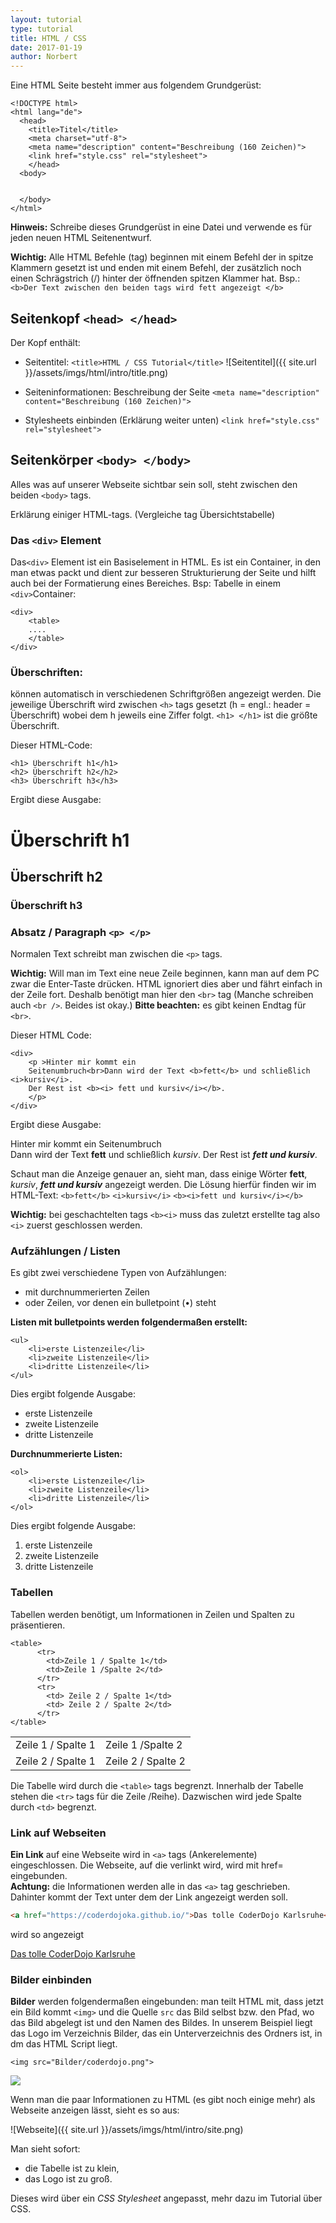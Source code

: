 ```yaml
---
layout: tutorial
type: tutorial
title: HTML / CSS
date: 2017-01-19
author: Norbert
---
```

Eine HTML Seite besteht immer aus folgendem Grundgerüst:

```
<!DOCTYPE html>
<html lang="de">
  <head>
    <title>Titel</title>         
    <meta charset="utf-8">
    <meta name="description" content="Beschreibung (160 Zeichen)">
    <link href="style.css" rel="stylesheet">  
    </head>
  <body>


  </body>
</html>
```

**Hinweis:** Schreibe dieses Grundgerüst in eine Datei und verwende es für jeden neuen HTML Seitenentwurf.

**Wichtig:** Alle HTML Befehle (tag) beginnen mit einem Befehl der in spitze Klammern gesetzt ist und enden mit einem Befehl, der zusätzlich noch einen Schrägstrich (/) hinter der öffnenden spitzen Klammer hat.
Bsp.:  `<b>Der Text zwischen den beiden tags wird fett angezeigt </b>`



## Seitenkopf `<head> </head>`

Der Kopf enthält:

* Seitentitel: `<title>HTML / CSS Tutorial</title>`
![Seitentitel]({{ site.url }}/assets/imgs/html/intro/title.png)

* Seiteninformationen: Beschreibung der Seite `<meta name="description" content="Beschreibung (160 Zeichen)">`

* Stylesheets einbinden (Erklärung weiter unten)
`<link href="style.css" rel="stylesheet">  `

<div class="float-container">
  <div class="col50" markdown="1">
  </div>
  <div class="col50" markdown="1">
  </div>
</div>

## Seitenkörper `<body> </body>`
Alles was auf unserer Webseite sichtbar sein soll, steht zwischen den beiden `<body>` tags.

Erklärung einiger HTML-tags. (Vergleiche tag Übersichtstabelle)


### Das `<div>` Element
Das`<div>` Element ist ein Basiselement in HTML. Es ist ein Container, in den man etwas packt und dient zur besseren Strukturierung der Seite und hilft auch bei der Formatierung eines Bereiches. Bsp: Tabelle in einem `<div>`Container:

```
<div>
	<table>
	....
	</table>
</div>
```

### Überschriften:
können automatisch in verschiedenen Schriftgrößen angezeigt werden. Die jeweilige Überschrift wird zwischen `<h>` tags gesetzt (h = engl.: header = Überschrift) wobei dem h jeweils eine Ziffer folgt.  `<h1> </h1>` ist die größte Überschrift.

Dieser HTML-Code:

```
<h1> Überschrift h1</h1>
<h2> Überschrift h2</h2>
<h3> Überschrift h3</h3>
```

Ergibt diese Ausgabe:

<div class="message">
<h1> Überschrift h1</h1>
<h2> Überschrift h2</h2>
<h3> Überschrift h3</h3>
</div>

###	Absatz / Paragraph  `<p> </p>`
Normalen Text schreibt man zwischen die `<p>` tags.

**Wichtig:** Will man im Text eine neue Zeile beginnen, kann man auf dem PC zwar die Enter-Taste drücken. HTML ignoriert dies aber und fährt einfach in der Zeile fort. Deshalb benötigt man hier den `<br>` tag (Manche schreiben auch `<br />`. Beides ist okay.)
**Bitte beachten:** es gibt keinen Endtag für `<br>`.  

Dieser HTML Code:

```
<div>
	<p >Hinter mir kommt ein
	Seitenumbruch<br>Dann wird der Text <b>fett</b> und schließlich <i>kursiv</i>.
	Der Rest ist <b><i> fett und kursiv</i></b>.
	</p>
</div>
```

Ergibt diese Ausgabe:
<div class="message">
	<p >Hinter mir kommt ein
	Seitenumbruch<br>Dann wird der Text <b>fett</b> und schließlich <i>kursiv</i>.
	Der Rest ist <b><i> fett und kursiv</i></b>.
	</p>
</div>


Schaut man die Anzeige genauer an, sieht man, dass einige Wörter **fett**, _kursiv_, **_fett und kursiv_** angezeigt werden.
Die Lösung hierfür finden wir im HTML-Text:
`<b>fett</b>`  	`<i>kursiv</i>`		`<b><i>fett und kursiv</i></b>`

**Wichtig:** bei geschachtelten tags `<b><i>` muss das zuletzt erstellte tag also `<i>` zuerst geschlossen werden.


### Aufzählungen / Listen

Es gibt zwei verschiedene Typen von Aufzählungen:

-	mit durchnummerierten Zeilen
-	oder Zeilen, vor denen ein bulletpoint (•) steht

**Listen mit bulletpoints werden folgendermaßen erstellt:**

```
<ul>
	<li>erste Listenzeile</li>
	<li>zweite Listenzeile</li>
	<li>dritte Listenzeile</li>
</ul>
```

Dies ergibt folgende Ausgabe:
<div class="message">
  <ul>
  	<li>erste Listenzeile</li>
  	<li>zweite Listenzeile</li>
  	<li>dritte Listenzeile</li>
  </ul>
</div>


**Durchnummerierte Listen:**

```
<ol>
	<li>erste Listenzeile</li>
	<li>zweite Listenzeile</li>
	<li>dritte Listenzeile</li>
</ol>
```

Dies ergibt folgende Ausgabe:
<div class="message">
  <ol>
  	<li>erste Listenzeile</li>
  	<li>zweite Listenzeile</li>
  	<li>dritte Listenzeile</li>
  </ol>
</div>

### Tabellen

Tabellen werden benötigt, um Informationen in Zeilen und Spalten zu präsentieren.

```
<table>
	  <tr>
  		<td>Zeile 1 / Spalte 1</td>
  		<td>Zeile 1 /Spalte 2</td>
	  </tr>
	  <tr>
  		<td> Zeile 2 / Spalte 1</td>
  		<td> Zeile 2 / Spalte 2</td>
	  </tr>
</table>
```

<div class="message">
  <table>
  	  <tr>
    		<td>Zeile 1 / Spalte 1</td>
    		<td>Zeile 1 /Spalte 2</td>
  	  </tr>
  	  <tr>
    		<td> Zeile 2 / Spalte 1</td>
    		<td> Zeile 2 / Spalte 2</td>
  	  </tr>
  </table>
</div>


Die Tabelle wird durch die `<table>` tags begrenzt. Innerhalb der Tabelle stehen die `<tr>` tags für die Zeile /Reihe). Dazwischen wird jede Spalte durch `<td>` begrenzt.

### Link auf Webseiten

**Ein Link** auf eine Webseite wird in `<a>` tags (Ankerelemente) eingeschlossen.
Die Webseite, auf die verlinkt wird, wird mit href= eingebunden.  
**Achtung:** die Informationen werden alle in das `<a>` tag geschrieben.
Dahinter kommt der Text unter dem der Link angezeigt werden soll.

```html
<a href="https://coderdojoka.github.io/">Das tolle CoderDojo Karlsruhe</a>
```
wird so angezeigt

<div class="message">
  <a href="https://coderdojoka.github.io/">Das tolle CoderDojo Karlsruhe</a>
</div>

### Bilder einbinden

**Bilder** werden folgendermaßen eingebunden: man teilt HTML mit, dass jetzt ein Bild kommt
`<img>` und die Quelle `src` das Bild selbst bzw. den Pfad, wo das Bild abgelegt ist und den Namen des Bildes.
In unserem Beispiel liegt das Logo im Verzeichnis Bilder, das ein Unterverzeichnis des Ordners ist, in dm das HTML Script liegt.

`<img src="Bilder/coderdojo.png">`

<div class="message">
  <img src="{{ site.url }}/assets/imgs/html/intro/coderdojo.png">
</div>

Wenn man die paar Informationen zu HTML (es gibt noch einige mehr) als Webseite anzeigen lässt, sieht es so aus:

 ![Webseite]({{ site.url }}/assets/imgs/html/intro/site.png)


Man sieht sofort:   

* die Tabelle ist zu klein,   
* das Logo ist zu groß.   

Dieses wird über ein _CSS Stylesheet_ angepasst, mehr dazu im Tutorial über CSS.
